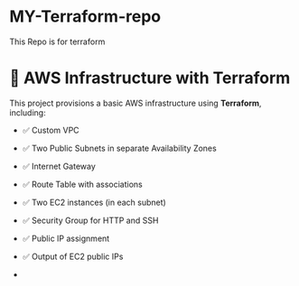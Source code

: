 # MY-Terraform-repo
This Repo is for terraform  

# 🚀 AWS Infrastructure with Terraform

This project provisions a basic AWS infrastructure using **Terraform**, including:  


- ✅ Custom VPC
  
- ✅ Two Public Subnets in separate Availability Zones
  
- ✅ Internet Gateway
  
- ✅ Route Table with associations
   
- ✅ Two EC2 instances (in each subnet)
   
- ✅ Security Group for HTTP and SSH
   
- ✅ Public IP assignment
  
- ✅ Output of EC2 public IPs
- 


